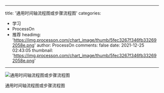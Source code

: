 
---
title: '通用时间轴流程图或步骤流程图'
categories: 
 - 学习
 - ProcessOn
 - 推荐
headimg: 'https://img.processon.com/chart_image/thumb/5fec3267f346fb332692058e.png'
author: ProcessOn
comments: false
date: 2021-12-25 02:43:05
thumbnail: 'https://img.processon.com/chart_image/thumb/5fec3267f346fb332692058e.png'
---

<div>   
<img class="thumb" alt="通用时间轴流程图或步骤流程图" src="https://img.processon.com/chart_image/thumb/5fec3267f346fb332692058e.png" referrerpolicy="no-referrer">
<p>通用时间轴流程图或步骤流程图</p>  
</div>
            